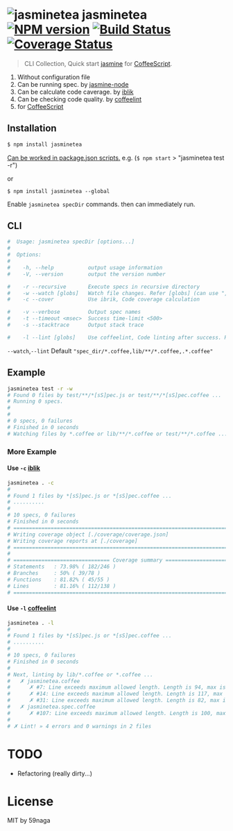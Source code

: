 # ![jasminetea][.svg] jasminetea [![NPM version][npm-image]][npm] [![Build Status][travis-image]][travis] [![Coverage Status][coveralls-image]][coveralls]

> CLI Collection, Quick start [jasmine][d-1] for [CoffeeScript][d-4].

1. Without configuration file
2. Can be running spec. by [jasmine-node][d-1]
3. Can be calculate code caverage. by [iblik][d-2]
4. Can be checking code quality. by [coffeelint][d-3]
5. for [CoffeeScript][d-4]

## Installation
```bash
$ npm install jasminetea
```

[Can be worked in package.json scripts.][1] e.g. (`$ npm start` > "jasminetea test -r")

or
```
$ npm install jasminetea --global
```
Enable `jasminetea specDir` commands. then can immediately run.

## CLI
```bash
#  Usage: jasminetea specDir [options...]
#
#  Options:
#
#    -h, --help           output usage information
#    -V, --version        output the version number

#    -r --recursive       Execute specs in recursive directory
#    -w --watch [globs]   Watch file changes. Refer [globs] (can use "," separator)
#    -c --cover           Use ibrik, Code coverage calculation

#    -v --verbose         Output spec names
#    -t --timeout <msec>  Success time-limit <500>
#    -s --stacktrace      Output stack trace

#    -l --lint [globs]    Use coffeelint, Code linting after success. Refer \[globs\] (can use "," separator)
```

`--watch`,`--lint` Default `"spec_dir/*.coffee,lib/**/*.coffee,.*.coffee"`

## Example
```bash
jasminetea test -r -w
# Found 0 files by test/**/*[sS]pec.js or test/**/*[sS]pec.coffee ...
# Running 0 specs.
# 
# 
# 0 specs, 0 failures
# Finished in 0 seconds
# Watching files by *.coffee or lib/**/*.coffee or test/**/*.coffee ...
```

### More Example

#### Use `-c` [iblik][d-2]

```bash
jasminetea . -c
#
# Found 1 files by *[sS]pec.js or *[sS]pec.coffee ...
# ..........
# 
# 10 specs, 0 failures
# Finished in 0 seconds
# =============================================================================
# Writing coverage object [./coverage/coverage.json]
# Writing coverage reports at [./coverage]
# =============================================================================
# 
# =============================== Coverage summary ===============================
# Statements   : 73.98% ( 182/246 )
# Branches     : 50% ( 39/78 )
# Functions    : 81.82% ( 45/55 )
# Lines        : 81.16% ( 112/138 )
# ================================================================================
```

#### Use `-l` [coffeelint][d-3]

```bash
jasminetea . -l
# 
# Found 1 files by *[sS]pec.js or *[sS]pec.coffee ...
# ..........
# 
# 10 specs, 0 failures
# Finished in 0 seconds
# 
# Next, linting by lib/*.coffee or *.coffee ...
#   ✗ jasminetea.coffee
#      ✗ #7: Line exceeds maximum allowed length. Length is 94, max is 80.
#      ✗ #14: Line exceeds maximum allowed length. Length is 117, max is 80.
#      ✗ #31: Line exceeds maximum allowed length. Length is 82, max is 80.
#   ✗ jasminetea.spec.coffee
#      ✗ #107: Line exceeds maximum allowed length. Length is 100, max is 80.
# 
# ✗ Lint! » 4 errors and 0 warnings in 2 files
```

# TODO
* Refactoring (really dirty...)

License
=========================
MIT by 59naga

[.svg]: https://cdn.rawgit.com/59naga/jasminetea/master/.svg

[npm-image]: https://badge.fury.io/js/jasminetea.svg
[npm]: https://npmjs.org/package/jasminetea
[travis-image]: https://travis-ci.org/59naga/jasminetea.svg?branch=master
[travis]: https://travis-ci.org/59naga/jasminetea
[coveralls-image]: https://coveralls.io/repos/59naga/jasminetea/badge.svg?branch=master
[coveralls]: https://coveralls.io/r/59naga/jasminetea?branch=master

[d-1]: https://github.com/mhevery/jasmine-node
[d-2]: https://github.com/Constellation/ibrik
[d-3]: http://coffeelint.org/
[d-4]: http://coffeescript.org/

[1]: http://www.jayway.com/2014/03/28/running-scripts-with-npm/
